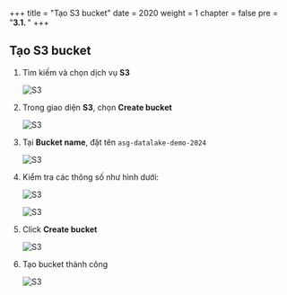 +++
title = "Tạo S3 bucket"
date = 2020
weight = 1
chapter = false
pre = "<b>3.1. </b>"
+++

## Tạo S3 bucket

1. Tìm kiếm và chọn dịch vụ **S3**

   ![S3](/images/3/s3.png?width=90pc)

2. Trong giao diện **S3**, chọn **Create bucket**

   ![S3](/images/3/create_bucket.png?width=90pc)

3. Tại **Bucket name**, đặt tên `asg-datalake-demo-2024`

   ![S3](/images/3/name_bucket.png?width=90pc)

4. Kiểm tra các thông số như hình dưới:

   ![S3](/images/3/create_bucket_2.png?width=90pc)

   ![S3](/images/3/create_bucket_3.png?width=90pc)

5. Click **Create bucket**

   ![S3](/images/3/submit_create.png?width=90pc)

6. Tạo bucket thành công

   ![S3](/images/3/create_success.png?width=90pc)
